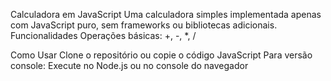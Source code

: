 Calculadora em JavaScript
Uma calculadora simples implementada apenas com JavaScript puro, sem frameworks ou bibliotecas adicionais.
Funcionalidades
Operações básicas: +, -, *, /

Como Usar
Clone o repositório ou copie o código JavaScript
Para versão console:
Execute no Node.js ou no console do navegador
